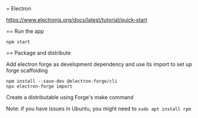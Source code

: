 = Electron 

https://www.electronjs.org/docs/latest/tutorial/quick-start



== Run the app

```
npm start
```

== Package and distribute

Add electron forge as development dependency and use its import to set up forge scaffolding

```
npm install --save-dev @electron-forge/cli
npx electron-forge import
```

Create a distributable using Forge's make command


Note: if you have issues in Ubuntu, you might need to `sudo apt install rpm` 
